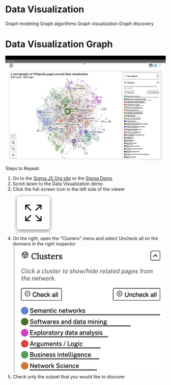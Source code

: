 # Data Visualization

Graph modeling
Graph algorithms
Graph visualization
Graph discovery

# Data Visualization Graph

![](../img/data-visualization-graph.png)

Steps to Repeat:

1. Go to the [Sigma JS Org site](https://www.sigmajs.org/) or the [Sigma Demo](https://www.sigmajs.org/demo/index.html)
2. Scroll down to the Data Visualization demo
3. Click the full-screen icon in the left side of the viewer ![](../img/full-screen-icon.png)
4. On the right, open the "Clusters" menu and select Uncheck all on the domians in the right inspector ![](../img/uncheck-clusters.png)
5. Check only the subset that you would like to discover